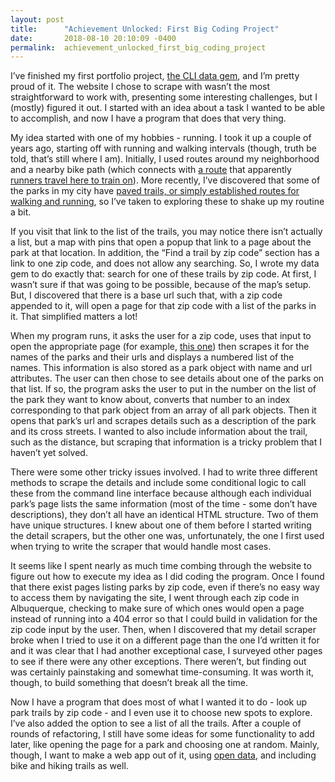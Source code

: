 ```yaml
---
layout: post
title:      "Achievement Unlocked: First Big Coding Project"
date:       2018-08-10 20:10:09 -0400
permalink:  achievement_unlocked_first_big_coding_project
---
```



I’ve finished my first portfolio project, [the CLI data gem](https://github.com/DMCatanach/burque-trails-cli-app), and I’m pretty proud of it. The website I chose to scrape with wasn’t the most straightforward to work with, presenting some interesting challenges, but I (mostly) figured it out. I started with an idea about a task I wanted to be able to accomplish, and now I have a program that does that very thing.

My idea started with one of my hobbies - running. I took it up a couple of years ago, starting off with running and walking intervals (though, truth be told, that’s still where I am). Initially, I used routes around my neighborhood and a nearby bike path (which connects with [a route](https://m.strava.com/local/us/albuquerque/running/routes/1365?hl=en-US) that apparently [runners travel here to train on](https://medium.com/great-runs/great-runs-in-albuquerque-new-mexico-b9bc56e80a6c)). More recently, I’ve discovered that some of the parks in my city have [paved trails, or simply established routes for walking and running](http://www.cabq.gov/parksandrecreation/parks/prescription-trails/list-of-trails), so I’ve taken to exploring these to shake up my routine a bit.
	
If you visit that link to the list of the trails, you may notice there isn’t actually a list, but a map with pins that open a popup that link to a page about the park at that location. In addition, the “Find a trail by zip code” section has a link to one zip code, and does not allow any searching. So, I wrote my data gem to do exactly that: search for one of these trails by zip code. At first, I wasn’t sure if that was going to be possible, because of the map’s setup. But, I discovered that there is a base url such that, with a zip code appended to it, will open a page for that zip code with a list of the parks in it. That simplified matters a lot!
	
When my program runs, it asks the user for a zip code, uses that input to open the appropriate page (for example, [this one](http://www.cabq.gov/parksandrecreation/parks/prescription-trails/87109)) then scrapes it for the names of the parks and their urls and displays a numbered list of the names. This information is also stored as a park object with name and url attributes.  The user can then chose to see details about one of the parks on that list. If so, the program asks the user to put in the number on the list of the park they want to know about, converts that number to an index corresponding to that park object from an array of all park objects. Then it opens that park’s url and scrapes details such as a description of the park and its cross streets. I wanted to also include information about the trail, such as the distance, but scraping that information is a tricky problem that I haven’t yet solved.

There were some other tricky issues involved. I had to write three different methods to scrape the details and include some conditional logic to call these from the command line interface because although each individual park’s page lists the same information (most of the time - some don’t have descriptions), they don’t all have an identical HTML structure. Two of them have unique structures. I knew about one of them before I started writing the detail scrapers, but the other one was, unfortunately, the one I first used when trying to write the scraper that would handle most cases.

It seems like I spent nearly as much time combing through the website to figure out how to execute my idea as I did coding the program. Once I found that there exist pages listing parks by zip code, even if there’s no easy way to access them by navigating the site, I went through each zip code in Albuquerque, checking to make sure of which ones would open a page instead of running into a 404 error so that I could build in validation for the zip code input by the user. Then, when I discovered that my detail scraper broke when I tried to use it on a different page than the one I’d written it for and it was clear that I had another exceptional case, I surveyed other pages to see if there were any other exceptions. There weren’t, but finding out was certainly painstaking and somewhat time-consuming. It was worth it, though, to build something that doesn’t break all the time. 

Now I have a program that does most of what I wanted it to do - look up park trails by zip code - and I even use it to choose new spots to explore. I’ve also added the option to see a list of all the trails. After a couple of rounds of refactoring, I still have some ideas for some functionality to add later, like opening the page for a park and choosing one at random. Mainly, though, I want to make a web app out of it, using [open data](http://www.cabq.gov/abq-data/), and including bike and hiking trails as well. 

